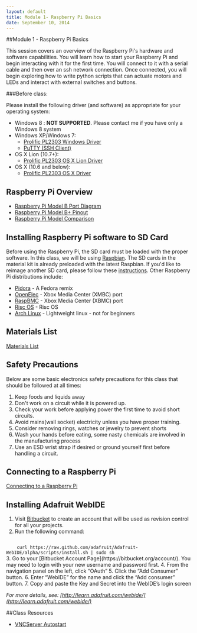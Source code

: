 ```yaml
---
layout: default
title: Module 1- Raspberry Pi Basics
date: September 10, 2014
---
```


##Module 1 - Raspberry Pi Basics

This session covers an overview of the Raspberry Pi's hardware and software capabilities. You will learn how to start your Raspberry Pi and begin interacting with it for the first time. You will connect to it with a serial cable and then over an ssh network connection. Once connected, you will begin exploring how to write python scripts that can actuate motors and LEDs and interact with external switches and buttons. 

###Before class:

Please install the following driver (and software) as appropriate for your operating system:  

* Windows 8 : __NOT SUPPORTED__. Please contact me if you have only a Windows 8 system
* Windows XP/Windows 7: 
    * [Prolific PL2303 Windows Driver](https://dl.dropboxusercontent.com/u/1733921/Raspberry%20Pi/PL2303_Prolific_DriverInstaller_v1_8_0.zip)
    * [PuTTY (SSH Client)](http://the.earth.li/~sgtatham/putty/latest/x86/putty.exe)
* OS X Lion (10.7+):
    * [Prolific PL2303 OS X Lion Driver](https://dl.dropboxusercontent.com/u/1733921/Raspberry%20Pi/PL2303_Serial-USB_on_OSX_Lion.pkg)
* OS X (10.6 and below):
    * [Prolific PL2303 OS X Driver](https://dl.dropboxusercontent.com/u/1733921/Raspberry%20Pi/osx-pl2303-0.3.1-10.4-universal.dmg)

## Raspberry Pi Overview

* [Raspberry Pi Model B Port Diagram](https://dl.dropboxusercontent.com/u/1733921/Raspberry%20Pi/RaspberryPi-Ports.JPG)
* [Raspberry Pi Model B+ Pinout](http://www.element14.com/community/docs/DOC-68203/l/raspberry-pi-b-gpio-40-pin-block-pinout)
* [Raspberry Pi Model Comparison](http://en.wikipedia.org/wiki/Raspberry_Pi#Specifications)

## Installing Raspberry Pi software to SD Card
Before using the Raspberry Pi, the SD card must be loaded with the proper software. In this class, we will be using [Raspbian](http://downloads.raspberrypi.org/raspbian_latest). The SD cards in the material kit is already preloaded with the latest Raspbian. If you'd like to reimage another SD card, please follow these [instructions](http://elinux.org/RPi_Easy_SD_Card_Setup). Other Raspberry Pi distributions include:

* [Pidora](http://pidora.ca) - A Fedora remix
* [OpenElec](http://wiki.openelec.tv) - Xbox Media Center (XMBC) port
* [RaspBMC](http://raspbmc.com) - Xbox Media Center (XBMC) port
* [Risc OS](http://riscosopen.org) - Risc OS 
* [Arch Linux](http://archlinuxarm.org) - Lightweight linux - not for beginners

## Materials List
[Materials List](/session1/materials.html)


## Safety Precautions

Below are some basic electronics safety precautions for this class that should be followed at all times:

1. Keep foods and liquids away
2. Don't work on a circuit while it is powered up.
3. Check your work before applying power the first time to avoid short circuits. 
4. Avoid mains(wall socket) electricity unless you have proper training.
5. Consider removing rings, watches or jewelry to prevent shorts
6. Wash your hands before eating, some nasty chemicals are involved in the manufacturing process
7. Use an ESD wrist strap if desired or ground yourself first before handling a circuit.

## Connecting to a Raspberry Pi
[Connecting to a Raspberry Pi](/session1/connecting.html)

## Installing Adafruit WebIDE
1. Visit [Bitbucket](https://bitbucket.org/account/signup/) to create an account that will be used as revision control for all your projects.
2. Run the following command:
<code>
    curl https://raw.github.com/adafruit/Adafruit-WebIDE/alpha/scripts/install.sh | sudo sh
</code>
3. Go to your [Bitbucket Account Page](https://bitbucket.org/account/). You may need to login with your new username and password first.
4. From the navigation panel on the left, click “OAuth”
5. Click the “Add Consumer” button.
6. Enter “WebIDE” for the name and click the “Add consumer” button.
7. Copy and paste the Key and Secret into the WebIDE’s login screen

*For more details, see: [http://learn.adafruit.com/webide/](http://learn.adafruit.com/webide/)*

##Class Resources
* [VNCServer Autostart](http://elinux.org/RPi_VNC_Server#Run_at_boot)
<br/>

